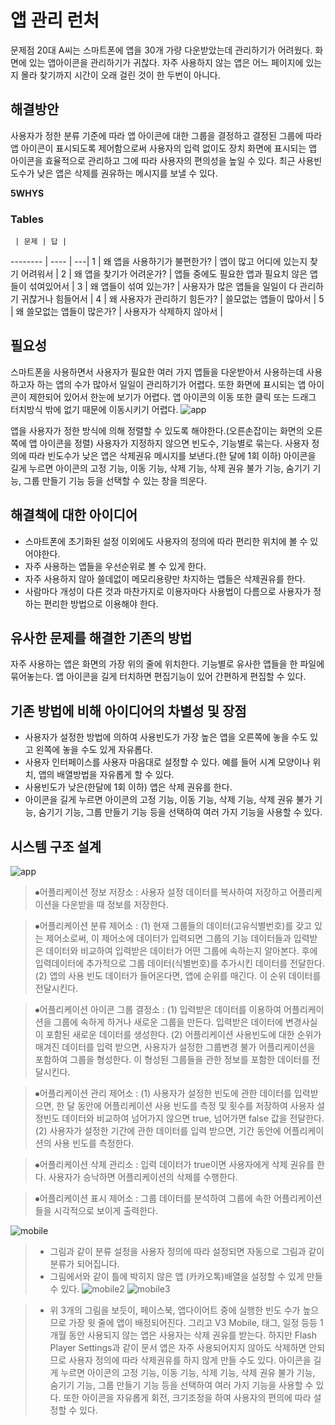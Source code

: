**앱 관리 런처**
=============

문제점
20대 A씨는 스마트폰에 앱을 30개 가량 다운받았는데 관리하기가 어려웠다. 화면에 있는 앱아이콘을 관리하기가 귀찮다. 자주 사용하지 않는 앱은 어느 페이지에 있는지 몰라 찾기까지 시간이 오래 걸린 것이 한 두번이 아니다. 

**해결방안**
-----------

사용자가 정한 분류 기준에 따라 앱 아이콘에 대한 그룹을 결정하고 결정된 그룹에 따라 앱 아이콘이 표시되도록 제어함으로써 사용자의 입력 없이도 장치 화면에 표시되는 앱 아이콘을 효율적으로 관리하고 그에 따라 사용자의 편의성을 높일 수 있다. 최근 사용빈도수가 낮은 앱은 삭제를 권유하는 메시지를 보낼 수 있다.

**5WHYS**
### Tables
     | 문제 | 답 |
-------- | ---- | ---|
1   | 왜 앱을 사용하기가 불편한가? | 앱이 많고 어디에 있는지 찾기 어려워서 |
2   | 왜 앱을 찾기가 어려운가? | 앱들 중에도 필요한 앱과 필요치 않은 앱들이 섞여있어서 |
3   | 왜 앱들이 섞여 있는가? | 사용자가 많은 앱들을 일일이 다 관리하기 귀찮거나 힘들어서 |
4   | 왜 사용자가 관리하기 힘든가? | 쓸모없는 앱들이 많아서 |
5   | 왜 쓸모없는 앱들이 많은가? | 사용자가 삭제하지 않아서 |

**필요성**
---------
스마트폰을 사용하면서 사용자가 필요한 여러 가지 앱들을 다운받아서 사용하는데 사용하고자 하는 앱의 수가 많아서 일일이 관리하기가 어렵다. 또한 화면에 표시되는 앱 아이콘이 제한되어 있어서 한눈에 보기가 어렵다. 
앱 아이콘의 이동 또한 클릭 또는 드래그 터치방식 밖에 없기 때문에 이동시키기 어렵다.
![app](http://blogfiles.naver.net/20160617_147/chanki1007_14661253909919NtAH_PNG/1.PNG)

앱을 사용자가 정한 방식에 의해 정렬할 수 있도록 해야한다.(오른손잡이는 화면의 오른쪽에 앱 아이콘을 정렬)
사용자가 지정하지 않으면 빈도수, 기능별로 묶는다.
사용자 정의에 따라 빈도수가 낮은 앱은 삭제권유 메시지를 보낸다.(한 달에 1회 이하)
아이콘을 길게 누르면 아이콘의 고정 기능, 이동 기능, 삭제 기능, 삭제 권유 불가 기능, 숨기기 기능, 그룹 만들기 기능 등을 선택할 수 있는 창을 띄운다.

**해결책에 대한 아이디어**
---------------------------
- 스마트폰에 초기화된 설정 이외에도 사용자의 정의에 따라 편리한 위치에 볼 수 있어야한다.
- 자주 사용하는 앱들을 우선순위로 볼 수 있게 한다.
- 자주 사용하지 않아 쓸데없이 메모리용량만 차지하는 앱들은 삭제권유를 한다.
- 사람마다 개성이 다른 것과 마찬가지로 이용자마다 사용법이 다름으로 사용자가 정하는 편리한 방법으로 이용해야 한다.

**유사한 문제를 해결한 기존의 방법**
------------------------------------
자주 사용하는 앱은 화면의 가장 위의 줄에 위치한다.
기능별로 유사한 앱들을 한 파일에 묶어놓는다.
앱 아이콘을 길게 터치하면 편집기능이 있어 간편하게 편집할 수 있다.

**기존 방법에 비해 아이디어의 차별성 및 장점**
-------------------------------------------------
- 사용자가 설정한 방법에 의하여 사용빈도가 가장 높은 앱을 오른쪽에 놓을 수도 있고 왼쪽에 놓을 수도 있게 자유롭다.
- 사용자 인터페이스를 사용자 마음대로 설정할 수 있다. 예를 들어 시계 모양이나 위치, 앱의 배열방법을 자유롭게 할 수 있다.
- 사용빈도가 낮은(한달에 1회 이하) 앱은 삭제 권유를 한다. 
- 아이콘을 길게 누르면 아이콘의 고정 기능, 이동 기능, 삭제 기능, 삭제 권유 불가 기능, 숨기기 기능, 그룹 만들기 기능 등을 선택하여 여러 가지 기능을 사용할 수 있다.

**시스템 구조 설계**
-------------------------
![app](http://postfiles10.naver.net/20160617_121/chanki1007_146612588439444zUG_PNG/2.PNG?type=w3)

> ⦁어플리케이션 정보 저장소 : 사용자 설정 데이터를 복사하여 저장하고 어플리케이션을 다운받을 때 정보를 저장한다.

> ⦁어플리케이션 분류 제어소 : 
(1) 현재 그룹들의 데이터(고유식별번호)를 갖고 있는 제어소로써, 이 제어소에 데이터가 입력되면 그룹의 기능 데이터들과 입력받은 데이터와 비교하여 입력받은 데이터가 어떤 그룹에 속하는지 알아본다. 후에 입력데이터에 추가적으로 그룹 데이터(식별번호)를 추가시킨 데이터를 전달한다.
(2) 앱의 사용 빈도 데이터가 들어온다면, 앱에 순위를 매긴다. 이 순위 데이터를 전달시킨다. 

> ⦁어플리케이션 아이콘 그룹 결정소 : 
(1) 입력받은 데이터를 이용하여 어플리케이션을 그룹에 속하게 하거나 새로운 그룹을 만든다. 입력받은 데이터에 변경사실이 포함된 새로운 데이터를 생성한다. 
(2) 어플리케이션 사용빈도에 대한 순위가 매겨진 데이터를 입력 받으면, 사용자가 설정한 그룹변경 불가 어플리케이션을 포함하여 그룹을 형성한다. 이 형성된 그룹들을 관한 정보를 포함한 데이터를 전달시킨다.

> ⦁어플리케이션 관리 제어소 :
(1) 사용자가 설정한 빈도에 관한 데이터를 입력받으면, 한 달 동안에 어플리케이션 사용 빈도를 측정 및 횟수를 저장하여 사용자 설정빈도 데이터와 비교하여 넘어가지 않으면 true, 넘어가면 false 값을 전달한다.
(2) 사용자가 설정한 기간에 관한 데이터를 입력 받으면, 기간 동안에 어플리케이션의 사용 빈도를 측정한다.

> ⦁어플리케이션 삭제 관리소 : 입력 데이터가 true이면 사용자에게 삭제 권유를 한다. 사용자가 승낙하면 어플리케이션의 삭제를 수행한다.

> ⦁어플리케이션 표시 제어소 : 그룹 데이터를 분석하여 그룹에 속한 어플리케이션들을 시각적으로 보이게 출력한다.

![mobile](http://blogfiles.naver.net/20160617_238/chanki1007_1466125884789jsW4k_PNG/3.PNG)  
> - 그림과 같이 분류 설정을 사용자 정의에 따라 설정되면 자동으로 그림과 같이 분류가 되어집니다. 
> - 그림에서와 같이 틀에 박히지 않은 앱 (카카오톡)배열을 설정할 수 있게 만들 수 있다.
![mobile2](http://blogfiles.naver.net/20160617_262/chanki1007_1466125885446x2VIL_PNG/4.PNG)
![mobile3](http://blogfiles.naver.net/20160617_103/chanki1007_1466125885754XAv8s_PNG/5.PNG)

> - 위 3개의 그림을 보듯이, 페이스북, 앱다이어트 중에 실행한 빈도 수가 높으므로 가장 윗 줄에 앱이 배정되어진다. 그리고 V3 Mobile, 태그, 일정 등등 1개월 동안 사용되지 않는 앱은 사용자는 삭제 권유를 받는다. 하지만 Flash Player Settings과 같이 문서 앱은 자주 사용되어지지 않아도 삭제하면 안되므로 사용자 정의에 따라 삭제권유를 하지 않게 만들 수도 있다. 
아이콘을 길게 누르면 아이콘의 고정 기능, 이동 기능, 삭제 기능, 삭제 권유 불가 기능, 숨기기 기능, 그룹 만들기 기능 등을 선택하여 여러 가지 기능을 사용할 수 있다. 또한 아이콘을 자유롭게 회전, 크기조정을 하여 사용자의 편의에 따라 설정할 수 있다.
